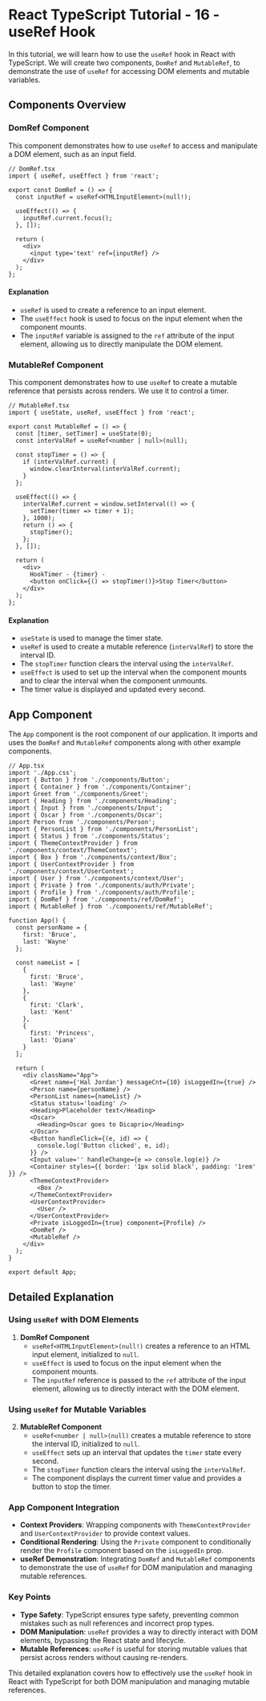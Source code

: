 # React TypeScript Tutorial - 16 - useRef Hook

In this tutorial, we will learn how to use the `useRef` hook in React with TypeScript. We will create two components, `DomRef` and `MutableRef`, to demonstrate the use of `useRef` for accessing DOM elements and mutable variables.

## Components Overview

### DomRef Component

This component demonstrates how to use `useRef` to access and manipulate a DOM element, such as an input field.

```tsx
// DomRef.tsx
import { useRef, useEffect } from 'react';

export const DomRef = () => {
  const inputRef = useRef<HTMLInputElement>(null!);

  useEffect(() => {
    inputRef.current.focus();
  }, []);

  return (
    <div>
      <input type='text' ref={inputRef} />
    </div>
  );
};
```

#### Explanation
- `useRef` is used to create a reference to an input element.
- The `useEffect` hook is used to focus on the input element when the component mounts.
- The `inputRef` variable is assigned to the `ref` attribute of the input element, allowing us to directly manipulate the DOM element.

### MutableRef Component

This component demonstrates how to use `useRef` to create a mutable reference that persists across renders. We use it to control a timer.

```tsx
// MutableRef.tsx
import { useState, useRef, useEffect } from 'react';

export const MutableRef = () => {
  const [timer, setTimer] = useState(0);
  const interValRef = useRef<number | null>(null);

  const stopTimer = () => {
    if (interValRef.current) {
      window.clearInterval(interValRef.current);
    }
  };

  useEffect(() => {
    interValRef.current = window.setInterval(() => {
      setTimer(timer => timer + 1);
    }, 1000);
    return () => {
      stopTimer();
    };
  }, []);

  return (
    <div>
      HookTimer - {timer} -
      <button onClick={() => stopTimer()}>Stop Timer</button>
    </div>
  );
};
```

#### Explanation
- `useState` is used to manage the timer state.
- `useRef` is used to create a mutable reference (`interValRef`) to store the interval ID.
- The `stopTimer` function clears the interval using the `interValRef`.
- `useEffect` is used to set up the interval when the component mounts and to clear the interval when the component unmounts.
- The timer value is displayed and updated every second.

## App Component

The `App` component is the root component of our application. It imports and uses the `DomRef` and `MutableRef` components along with other example components.

```tsx
// App.tsx
import './App.css';
import { Button } from './components/Button';
import { Container } from './components/Container';
import Greet from './components/Greet';
import { Heading } from './components/Heading';
import { Input } from './components/Input';
import { Oscar } from './components/Oscar';
import Person from './components/Person';
import { PersonList } from './components/PersonList';
import { Status } from './components/Status';
import { ThemeContextProvider } from './components/context/ThemeContext';
import { Box } from './components/context/Box';
import { UserContextProvider } from './components/context/UserContext';
import { User } from './components/context/User';
import { Private } from './components/auth/Private';
import { Profile } from './components/auth/Profile';
import { DomRef } from './components/ref/DomRef';
import { MutableRef } from './components/ref/MutableRef';

function App() {
  const personName = {
    first: 'Bruce',
    last: 'Wayne'
  };

  const nameList = [
    {
      first: 'Bruce',
      last: 'Wayne'
    },
    {
      first: 'Clark',
      last: 'Kent'
    },
    {
      first: 'Princess',
      last: 'Diana'
    }
  ];

  return (
    <div className="App">
      <Greet name={'Hal Jordan'} messageCnt={10} isLoggedIn={true} />
      <Person name={personName} />
      <PersonList names={nameList} />
      <Status status='loading' />
      <Heading>Placeholder text</Heading>
      <Oscar>
        <Heading>Oscar goes to Dicaprio</Heading>
      </Oscar>
      <Button handleClick={(e, id) => {
        console.log('Button clicked', e, id);
      }} />
      <Input value='' handleChange={e => console.log(e)} />
      <Container styles={{ border: '1px solid black', padding: '1rem' }} />
      <ThemeContextProvider>
        <Box />
      </ThemeContextProvider>
      <UserContextProvider>
        <User />
      </UserContextProvider>
      <Private isLoggedIn={true} component={Profile} />
      <DomRef />
      <MutableRef />
    </div>
  );
}

export default App;
```

## Detailed Explanation

### Using `useRef` with DOM Elements

1. **DomRef Component**
   - `useRef<HTMLInputElement>(null!)` creates a reference to an HTML input element, initialized to `null`.
   - `useEffect` is used to focus on the input element when the component mounts.
   - The `inputRef` reference is passed to the `ref` attribute of the input element, allowing us to directly interact with the DOM element.

### Using `useRef` for Mutable Variables

2. **MutableRef Component**
   - `useRef<number | null>(null)` creates a mutable reference to store the interval ID, initialized to `null`.
   - `useEffect` sets up an interval that updates the `timer` state every second.
   - The `stopTimer` function clears the interval using the `interValRef`.
   - The component displays the current timer value and provides a button to stop the timer.

### App Component Integration

- **Context Providers**: Wrapping components with `ThemeContextProvider` and `UserContextProvider` to provide context values.
- **Conditional Rendering**: Using the `Private` component to conditionally render the `Profile` component based on the `isLoggedIn` prop.
- **useRef Demonstration**: Integrating `DomRef` and `MutableRef` components to demonstrate the use of `useRef` for DOM manipulation and managing mutable references.

### Key Points

- **Type Safety**: TypeScript ensures type safety, preventing common mistakes such as null references and incorrect prop types.
- **DOM Manipulation**: `useRef` provides a way to directly interact with DOM elements, bypassing the React state and lifecycle.
- **Mutable References**: `useRef` is useful for storing mutable values that persist across renders without causing re-renders.

This detailed explanation covers how to effectively use the `useRef` hook in React with TypeScript for both DOM manipulation and managing mutable references.